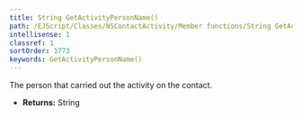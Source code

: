 ```yaml
---
title: String GetActivityPersonName()
path: /EJScript/Classes/NSContactActivity/Member functions/String GetActivityPersonName()
intellisense: 1
classref: 1
sortOrder: 1773
keywords: GetActivityPersonName()
---
```



The person that carried out the activity on the contact.



* **Returns:** String


